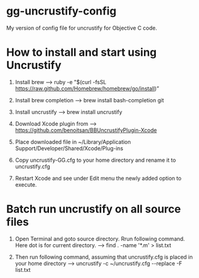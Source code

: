 gg-uncrustify-config
====================

My version of config file for uncrustify for Objective C code.


How to install and start using Uncrustify
=========================================

1. Install brew -->
	ruby -e "$(curl -fsSL https://raw.github.com/Homebrew/homebrew/go/install)”

2. Install brew completion -->
	brew install bash-completion git
 
3. Install uncrustify -->
	brew install uncrustify

4. Download Xcode plugin from -->
	https://github.com/benoitsan/BBUncrustifyPlugin-Xcode

5. Place downloaded file in ~/Library/Application Support/Developer/Shared/Xcode/Plug-ins

6. Copy uncrustify-GG.cfg to your home directory and rename it to uncrustify.cfg

7. Restart Xcode and see under Edit menu the newly added option to execute.



Batch run uncrustify on all source files
========================================

1. Open Terminal and goto source directory. Rrun following command. Here dot is for current directory. -->
	find . -name '*.m' > list.txt

2. Then run following command, assuming that uncrustify.cfg is placed in your home directory -->
	uncrustify -c ~/uncrustify.cfg --replace -F list.txt

